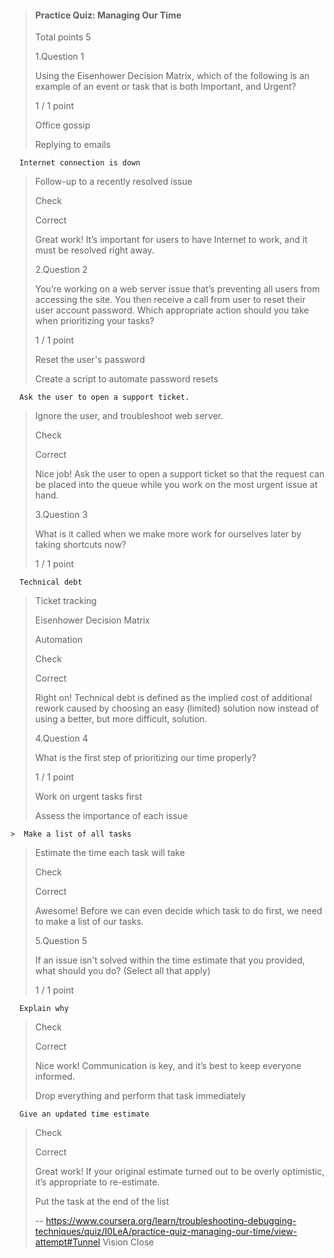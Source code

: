 > #### Practice Quiz: Managing Our Time
> 
> Total points 5
> 
>  1.Question 1
> 
> Using the Eisenhower Decision Matrix, which of the following is an example of an event or task that is both Important, and Urgent?
> 
> 1 / 1 point 
> 
>  Office gossip 
> 
>  Replying to emails 
> 

      Internet connection is down 
> 
>  Follow-up to a recently resolved issue 
> 
> Check
> 
> Correct
> 
> Great work! It’s important for users to have Internet to work, and it must be resolved right away.
> 
>  2.Question 2
> 
> You’re working on a web server issue that’s preventing all users from accessing the site. You then receive a call from user to reset their user account password. Which appropriate action should you take when prioritizing your tasks?
> 
> 1 / 1 point 
> 
>  Reset the user's password 
> 
>  Create a script to automate password resets 
> 

      Ask the user to open a support ticket. 
> 
>  Ignore the user, and troubleshoot web server. 
> 
> Check
> 
> Correct
> 
> Nice job! Ask the user to open a support ticket so that the request can be placed into the queue while you work on the most urgent issue at hand.
> 
>  3.Question 3
> 
> What is it called when we make more work for ourselves later by taking shortcuts now?
> 
> 1 / 1 point 
> 

      Technical debt 
> 
>  Ticket tracking 
> 
>  Eisenhower Decision Matrix 
> 
>  Automation 
> 
> Check
> 
> Correct
> 
> Right on! Technical debt is defined as the implied cost of additional rework caused by choosing an easy (limited) solution now instead of using a better, but more difficult, solution.
> 
>  4.Question 4
> 
> What is the first step of prioritizing our time properly?
> 
> 1 / 1 point 
> 
>  Work on urgent tasks first 
> 
>  Assess the importance of each issue 
> 

    >  Make a list of all tasks 
> 
>  Estimate the time each task will take 
> 
> Check
> 
> Correct
> 
> Awesome! Before we can even decide which task to do first, we need to make a list of our tasks.
> 
>  5.Question 5
> 
> If an issue isn't solved within the time estimate that you provided, what should you do? (Select all that apply)
> 
> 1 / 1 point 
> 

      Explain why 
> 
> Check
> 
> Correct
> 
> Nice work! Communication is key, and it’s best to keep everyone informed.
> 
>  Drop everything and perform that task immediately 
> 

      Give an updated time estimate 
> 
> Check
> 
> Correct
> 
> Great work! If your original estimate turned out to be overly optimistic, it’s appropriate to re-estimate.
> 
>  Put the task at the end of the list
>
> -- https://www.coursera.org/learn/troubleshooting-debugging-techniques/quiz/I0LeA/practice-quiz-managing-our-time/view-attempt#Tunnel Vision Close
